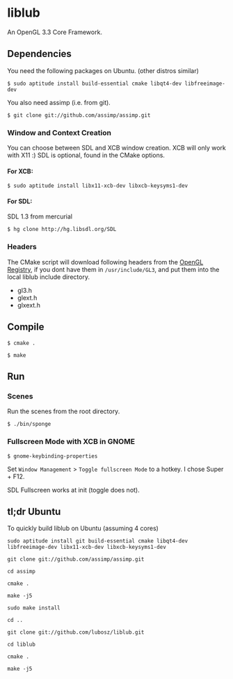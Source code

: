 # liblub

An OpenGL 3.3 Core Framework.

## Dependencies

You need the following packages on Ubuntu. (other distros similar)

`$ sudo aptitude install build-essential cmake libqt4-dev libfreeimage-dev`

You also need assimp (i.e. from git).

`$ git clone git://github.com/assimp/assimp.git`

### Window and Context Creation

You can choose between SDL and XCB window creation. XCB will only work with X11 :)
SDL is optional, found in the CMake options.

#### For XCB:

`$ sudo aptitude install libx11-xcb-dev libxcb-keysyms1-dev`

#### For SDL:

SDL 1.3 from mercurial

`$ hg clone http://hg.libsdl.org/SDL`

### Headers

The CMake script will download following headers from the [OpenGL Registry](http://www.opengl.org/registry/), if you dont have them in `/usr/include/GL3`,
and put them into the local liblub include directory.

* gl3.h
* glext.h
* glxext.h

## Compile

`$ cmake .`

`$ make`

## Run
 
### Scenes

Run the scenes from the root directory.

`$ ./bin/sponge`


### Fullscreen Mode with XCB in GNOME

`$ gnome-keybinding-properties`

Set `Window Management` > `Toggle fullscreen Mode` to a hotkey. I chose Super + F12.

SDL Fullscreen works at init (toggle does not).

## tl;dr Ubuntu

To quickly build liblub on Ubuntu (assuming 4 cores)

`sudo aptitude install git build-essential cmake libqt4-dev libfreeimage-dev libx11-xcb-dev libxcb-keysyms1-dev`

`git clone git://github.com/assimp/assimp.git`

`cd assimp`

`cmake .`

`make -j5`

`sudo make install`

`cd ..`

`git clone git://github.com/lubosz/liblub.git`

`cd liblub`

`cmake .`

`make -j5`